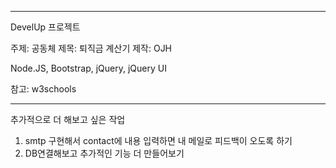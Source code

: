 -----------------------------
DevelUp 프로젝트

주제: 공동체
제목: 퇴직금 계산기
제작: OJH

Node.JS, Bootstrap, jQuery, jQuery UI

참고: w3schools

------------------------------

추가적으로 더 해보고 싶은 작업
1. smtp 구현해서 contact에 내용 입력하면 내 메일로 피드백이 오도록 하기
2. DB연결해보고 추가적인 기능 더 만들어보기
